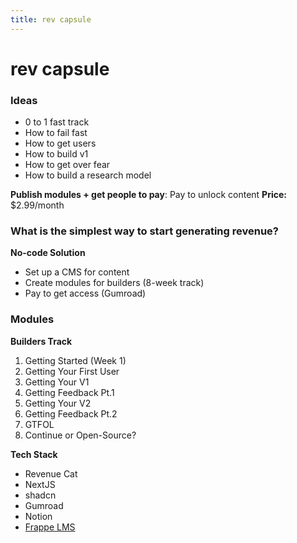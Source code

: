 ```yaml
---
title: rev capsule
---
```


# rev capsule

### Ideas

- 0 to 1 fast track
- How to fail fast
- How to get users
- How to build v1
- How to get over fear
- How to build a research model

**Publish modules + get people to pay**: Pay to unlock content
**Price:** $2.99/month

### What is the simplest way to start generating revenue?

**No-code Solution**

- Set up a CMS for content
- Create modules for builders (8-week track)
- Pay to get access (Gumroad)

### Modules

**Builders Track**

1. Getting Started (Week 1)
2. Getting Your First User
3. Getting Your V1
4. Getting Feedback Pt.1
5. Getting Your V2
6. Getting Feedback Pt.2
7. GTFOL
8. Continue or Open-Source?

**Tech Stack**

- Revenue Cat
- NextJS
- shadcn
- Gumroad
- Notion
- [Frappe LMS](https://frappelms.com)
